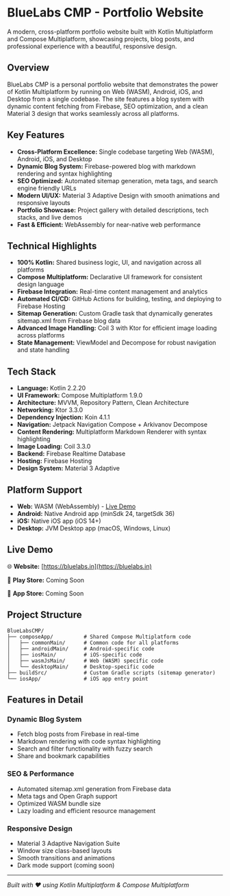 # BlueLabs CMP - Portfolio Website

A modern, cross-platform portfolio website built with Kotlin Multiplatform and Compose Multiplatform, showcasing projects, blog posts, and professional experience with a beautiful, responsive design.

## Overview

BlueLabs CMP is a personal portfolio website that demonstrates the power of Kotlin Multiplatform by running on Web (WASM), Android, iOS, and Desktop from a single codebase. The site features a blog system with dynamic content fetching from Firebase, SEO optimization, and a clean Material 3 design that works seamlessly across all platforms.

## Key Features

- **Cross-Platform Excellence:** Single codebase targeting Web (WASM), Android, iOS, and Desktop
- **Dynamic Blog System:** Firebase-powered blog with markdown rendering and syntax highlighting
- **SEO Optimized:** Automated sitemap generation, meta tags, and search engine friendly URLs
- **Modern UI/UX:** Material 3 Adaptive Design with smooth animations and responsive layouts
- **Portfolio Showcase:** Project gallery with detailed descriptions, tech stacks, and live demos
- **Fast & Efficient:** WebAssembly for near-native web performance

## Technical Highlights

- **100% Kotlin:** Shared business logic, UI, and navigation across all platforms
- **Compose Multiplatform:** Declarative UI framework for consistent design language
- **Firebase Integration:** Real-time content management and analytics
- **Automated CI/CD:** GitHub Actions for building, testing, and deploying to Firebase Hosting
- **Sitemap Generation:** Custom Gradle task that dynamically generates sitemap.xml from Firebase blog data
- **Advanced Image Handling:** Coil 3 with Ktor for efficient image loading across platforms
- **State Management:** ViewModel and Decompose for robust navigation and state handling

## Tech Stack

- **Language:** Kotlin 2.2.20
- **UI Framework:** Compose Multiplatform 1.9.0
- **Architecture:** MVVM, Repository Pattern, Clean Architecture
- **Networking:** Ktor 3.3.0
- **Dependency Injection:** Koin 4.1.1
- **Navigation:** Jetpack Navigation Compose + Arkivanov Decompose
- **Content Rendering:** Multiplatform Markdown Renderer with syntax highlighting
- **Image Loading:** Coil 3.3.0
- **Backend:** Firebase Realtime Database
- **Hosting:** Firebase Hosting
- **Design System:** Material 3 Adaptive

## Platform Support

- **Web:** WASM (WebAssembly) - [Live Demo](https://bluelabs.in)
- **Android:** Native Android app (minSdk 24, targetSdk 36)
- **iOS:** Native iOS app (iOS 14+)
- **Desktop:** JVM Desktop app (macOS, Windows, Linux)

## Live Demo

🌐 **Website:** [https://bluelabs.in](https://bluelabs.in)

📱 **Play Store:** Coming Soon

🍎 **App Store:** Coming Soon

## Project Structure

```
BlueLabsCMP/
├── composeApp/          # Shared Compose Multiplatform code
│   ├── commonMain/      # Common code for all platforms
│   ├── androidMain/     # Android-specific code
│   ├── iosMain/         # iOS-specific code
│   ├── wasmJsMain/      # Web (WASM) specific code
│   └── desktopMain/     # Desktop-specific code
├── buildSrc/            # Custom Gradle scripts (sitemap generator)
└── iosApp/              # iOS app entry point
```

## Features in Detail

### Dynamic Blog System
- Fetch blog posts from Firebase in real-time
- Markdown rendering with code syntax highlighting
- Search and filter functionality with fuzzy search
- Share and bookmark capabilities

### SEO & Performance
- Automated sitemap.xml generation from Firebase data
- Meta tags and Open Graph support
- Optimized WASM bundle size
- Lazy loading and efficient resource management

### Responsive Design
- Material 3 Adaptive Navigation Suite
- Window size class-based layouts
- Smooth transitions and animations
- Dark mode support (coming soon)

---

*Built with ❤️ using Kotlin Multiplatform & Compose Multiplatform*